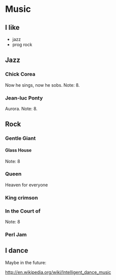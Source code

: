 # Music

## I like

- jazz
- prog rock

## Jazz

### Chick Corea

Now he sings, now he sobs. Note: 8.

### Jean-luc Ponty

Aurora. Note: 8.

## Rock

### Gentle Giant

#### Glass House

Note: 8

### Queen

Heaven for everyone

### King crimson

### In the Court of

Note: 8

### Perl Jam

## I dance

Maybe in the future:

<http://en.wikipedia.org/wiki/Intelligent_dance_music>
